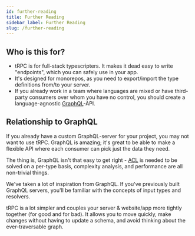```yaml
---
id: further-reading
title: Further Reading
sidebar_label: Further Reading
slug: /further-reading
---
```


<!-- FIXME: delete me and add redirect -->

## Who is this for?

- tRPC is for full-stack typescripters. It makes it dead easy to write "endpoints", which you can safely use in your app.
- It's designed for monorepos, as you need to export/import the type definitions from/to your server.
- If you already work in a team where languages are mixed or have third-party consumers over whom you have no control, you should create a language-agnostic [GraphQL](https://graphql.org/)-API.

## Relationship to GraphQL

If you already have a custom GraphQL-server for your project, you may not want to use tRPC. GraphQL is amazing; it's great to be able to make a flexible API where each consumer can pick just the data they need.

The thing is, GraphQL isn't that easy to get right - [ACL](https://en.wikipedia.org/wiki/Access-control_list) is needed to be solved on a per-type basis, complexity analysis, and performance are all non-trivial things.

We've taken a lot of inspiration from GraphQL. If you've previously built GraphQL servers, you'll be familiar with the concepts of input types and resolvers.

tRPC is a lot simpler and couples your server & website/app more tightly together (for good and for bad). It allows you to move quickly, make changes without having to update a schema, and avoid thinking about the ever-traversable graph.

<!---

## Differences to [Blitz.js](https://blitzjs.com/)

> I've gotten asked several times about differences with Blitz.js and started outlining some differences [on Twitter](https://twitter.com/alexdotjs/status/1436654002477969411). If you think the below comparison is wrong in any way, please don't hesitate to reach&nbsp;out.
> &mdash; [Alex&nbsp;/&nbsp;KATT](https://twitter.com/alexdotjs)

The philosophy of the _"Zero-API data layer"_ is the main common denominator in tRPC & Blitz.

Blitz is a full-stack framework & achieves this by maintaining a fork of Next.js and adding it into core - resulting in a more integrated developer experience. tRPC is a set of libraries that mainly focuses on the API-layer that can be used with any app or framework, resulting in no framework lock-in of React or Blitz's fork of Next.js.


### Benefits with tRPC

- Easy HTTP caching of queries as requests are made with `GET` rather than `POST` _(Blitz is planning on adding support for this too)_
- Query batching out-of-the-box
- Works great with React Native
- Well-tested & production-ready
- Not tied to React or Blitz's fork of Next.js
- Can be added to existing brownfield projects and adopted incrementally, regardless of stack
- WebSockets transport
- Subscription support
- Zero-conf SSR with `ssr: true` in `_app.tsx` does a prepass of all `useQuery` on the server
- Configurable data flow between client/server with links
- Single API-endpoint which reduces amounts of cold starts in serverless environments


### Benefits with Blitz.js

- Data layer integrated with the Next.js runtime, resulting in a more integrated experience
- Automatic integration with Blitz's auth
- Since you import server functions directly to the frontend, you can do things like CMD+click a function to jump to definition

### Potential Collaboration between Blitz and tRPC

Toward the end of 2021, Blitz creator Brandon Bayer announced a major pivot to a [framework agnostic toolkit](https://github.com/blitz-js/blitz/discussions/3075). This lead to a proposal from Alex on [ways for Blitz and tRPC to collaborate](https://github.com/blitz-js/blitz/discussions/3075#discussioncomment-1840918). Discussions around a potential integration with tRPC for the next iteration of Blitz has continued in [[RFC] New Blitz Toolkit Standalone Zero API Data Layer](https://github.com/blitz-js/blitz/discussions/3083).

-->
